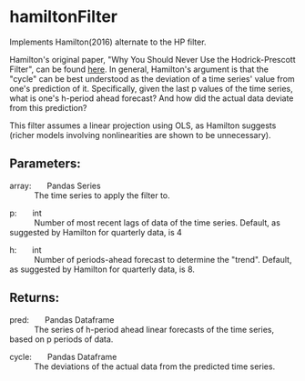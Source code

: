 # hamiltonFilter
Implements Hamilton(2016) alternate to the HP filter.

Hamilton's original paper, "Why You Should Never Use the Hodrick-Prescott Filter", can be found [here](https://econweb.ucsd.edu/~jhamilto/hp.pdf). In general, Hamilton's argument is that the "cycle" can be best understood as the deviation of a time series' value from one's prediction of it. Specifically, given the last p values of the time series, what is one's h-period ahead forecast? And how did the actual data deviate from this prediction? 

This filter assumes a linear projection using OLS, as Hamilton suggests (richer models involving nonlinearities are shown to be unnecessary). 

## Parameters: 
array:&nbsp;&nbsp;&nbsp;&nbsp;&nbsp;&nbsp; Pandas Series  
&nbsp;&nbsp;&nbsp;&nbsp;&nbsp;&nbsp;&nbsp;&nbsp;&nbsp;&nbsp; The time series to apply the filter to.

p:&nbsp;&nbsp;&nbsp;&nbsp;&nbsp;&nbsp; int  
&nbsp;&nbsp;&nbsp;&nbsp;&nbsp;&nbsp;&nbsp;&nbsp;&nbsp;&nbsp; Number of most recent lags of data of the time series. Default, as suggested by Hamilton for quarterly data, is 4
        
h:&nbsp;&nbsp;&nbsp;&nbsp;&nbsp;&nbsp; int  
&nbsp;&nbsp;&nbsp;&nbsp;&nbsp;&nbsp;&nbsp;&nbsp;&nbsp;&nbsp; Number of periods-ahead forecast to determine the "trend". Default, as suggested by Hamilton for quarterly data, is 8.

## Returns:
pred:&nbsp;&nbsp;&nbsp;&nbsp;&nbsp;&nbsp; Pandas Dataframe  
&nbsp;&nbsp;&nbsp;&nbsp;&nbsp;&nbsp;&nbsp;&nbsp;&nbsp;&nbsp; The series of h-period ahead linear forecasts of the time series, based on p periods of data.
        
cycle:&nbsp;&nbsp;&nbsp;&nbsp;&nbsp;&nbsp; Pandas Dataframe  
&nbsp;&nbsp;&nbsp;&nbsp;&nbsp;&nbsp;&nbsp;&nbsp;&nbsp;&nbsp; The deviations of the actual data from the predicted time series.
